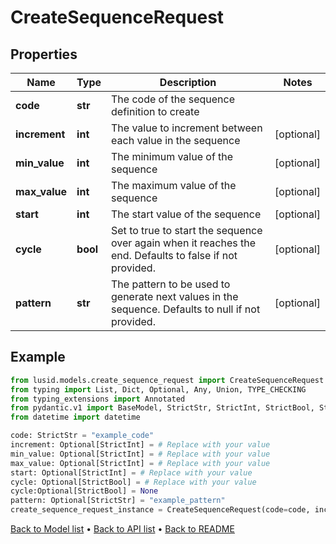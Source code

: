 # CreateSequenceRequest

## Properties
Name | Type | Description | Notes
------------ | ------------- | ------------- | -------------
**code** | **str** | The code of the sequence definition to create | 
**increment** | **int** | The value to increment between each value in the sequence | [optional] 
**min_value** | **int** | The minimum value of the sequence | [optional] 
**max_value** | **int** | The maximum value of the sequence | [optional] 
**start** | **int** | The start value of the sequence | [optional] 
**cycle** | **bool** | Set to true to start the sequence over again when it reaches the end. Defaults to false if not provided. | [optional] 
**pattern** | **str** | The pattern to be used to generate next values in the sequence. Defaults to null if not provided. | [optional] 
## Example

```python
from lusid.models.create_sequence_request import CreateSequenceRequest
from typing import List, Dict, Optional, Any, Union, TYPE_CHECKING
from typing_extensions import Annotated
from pydantic.v1 import BaseModel, StrictStr, StrictInt, StrictBool, StrictFloat, StrictBytes, Field, validator, ValidationError, conlist, constr
from datetime import datetime

code: StrictStr = "example_code"
increment: Optional[StrictInt] = # Replace with your value
min_value: Optional[StrictInt] = # Replace with your value
max_value: Optional[StrictInt] = # Replace with your value
start: Optional[StrictInt] = # Replace with your value
cycle: Optional[StrictBool] = # Replace with your value
cycle:Optional[StrictBool] = None
pattern: Optional[StrictStr] = "example_pattern"
create_sequence_request_instance = CreateSequenceRequest(code=code, increment=increment, min_value=min_value, max_value=max_value, start=start, cycle=cycle, pattern=pattern)

```

[Back to Model list](../README.md#documentation-for-models) &#8226; [Back to API list](../README.md#documentation-for-api-endpoints) &#8226; [Back to README](../README.md)


